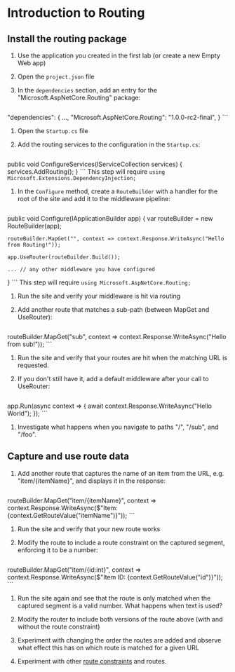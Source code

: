 # Introduction to Routing

## Install the routing package
1. Use the application you created in the first lab (or create a new Empty Web app)
1. Open the `project.json` file
1. In the `dependencies` section, add an entry for the "Microsoft.AspNetCore.Routing" package:

    ```JSON
"dependencies": {
    ...,
    "Microsoft.AspNetCore.Routing": "1.0.0-rc2-final",
}
    ```

1. Open the `Startup.cs` file

1. Add the routing services to the configuration in the `Startup.cs`:

    ```c#
public void ConfigureServices(IServiceCollection services)
{
    services.AddRouting();
}
    ```
This step will require ``using Microsoft.Extensions.DependencyInjection;``

1. In the `Configure` method, create a `RouteBuilder` with a handler for the root of the site and add it to the middleware pipeline:
  
    ```c#
public void Configure(IApplicationBuilder app)
{
    var routeBuilder = new RouteBuilder(app);

    routeBuilder.MapGet("", context => context.Response.WriteAsync("Hello from Routing!"));
        
    app.UseRouter(routeBuilder.Build());

    ... // any other middleware you have configured
}
    ```
This step will require ``using Microsoft.AspNetCore.Routing;``

1. Run the site and verify your middleware is hit via routing

1. Add another route that matches a sub-path (between MapGet and UseRouter):
  
    ``` c#
routeBuilder.MapGet("sub", context => context.Response.WriteAsync("Hello from sub!"));
    ```

1. Run the site and verify that your routes are hit when the matching URL is requested.

1. If you don't still have it, add a default middleware after your call to UseRouter:

    ```c#
app.Run(async context =>
{
    await context.Response.WriteAsync("Hello World");
});
    ```

1. Investigate what happens when you navigate to paths "/", "/sub", and "/foo".

## Capture and use route data

1. Add another route that captures the name of an item from the URL, e.g. "item/{itemName}", and displays it in the response:
  
    ``` c#
routeBuilder.MapGet("item/{itemName}", context => context.Response.WriteAsync($"Item: {context.GetRouteValue("itemName")}"));
    ```

1. Run the site and verify that your new route works

1. Modify the route to include a route constraint on the captured segment, enforcing it to be a number:
  
    ``` c#
routeBuilder.MapGet("item/{id:int}", context => context.Response.WriteAsync($"Item ID: {context.GetRouteValue("id")}"));
    ```

1. Run the site again and see that the route is only matched when the captured segment is a valid number. What happens when text is used?

1. Modify the router to include both versions of the route above (with and without the route constraint)

1. Experiment with changing the order the routes are added and observe what effect this has on which route is matched for a given URL

1. Experiment with other [route constraints](https://docs.asp.net/en/latest/fundamentals/routing.html#id5) and routes.
